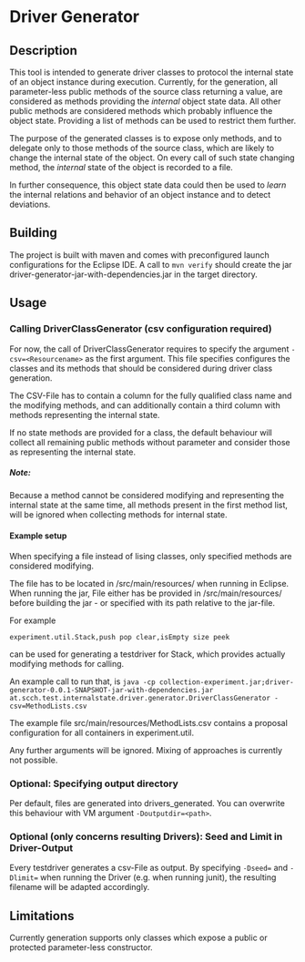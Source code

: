 # Driver Generator
## Description
This tool is intended to generate driver classes to protocol the internal state of an object instance during execution. 
Currently, for the generation, all parameter-less public methods of the source class returning a value, are considered as methods providing the _internal_ object state data. 
All other public methods are considered methods which probably influence the object state. Providing a list of methods can be used to restrict them further.

The purpose of the generated classes is to expose only methods, and to delegate only to those methods of the source class, which are likely to change the internal state of the object. On every call of such state changing method, the _internal_ state of the object is recorded to a file.

In further consequence, this object state data could then be used to _learn_ the internal relations and behavior of an object instance and to detect deviations. 

## Building
The project is built with maven and comes with preconfigured launch configurations for the Eclipse IDE. A call to `mvn verify` should create the jar driver-generator-<version>jar-with-dependencies.jar in the target directory.

## Usage
### Calling DriverClassGenerator (csv configuration required)
For now, the call of DriverClassGenerator requires to specify the argument `-csv=<Resourcename>` as the first argument. This file specifies configures the classes and its methods that should be considered during driver class generation.

The CSV-File has to contain a column for the fully qualified class name and the modifying methods, and can additionally contain a third column with methods representing the internal state.

If no state methods are provided for a class, the default behaviour will collect all remaining public methods without parameter and consider those as representing the internal state.

#####  Note:
Because a method cannot be considered modifying and representing the internal state at the same time, all methods present in the first method list, will be ignored when collecting methods for internal state.

#### Example setup
When specifying a file instead of lising classes, only specified methods are considered modifying.

The file has to be located in /src/main/resources/ when running in Eclipse. When running the jar, File either has be provided in /src/main/resources/ before building the jar - or specified with its path relative to the jar-file.

For example

`experiment.util.Stack,push pop clear,isEmpty size peek`

can be used for generating a testdriver for Stack, which provides actually modifying methods for calling.

An example call to run that, is
`java -cp collection-experiment.jar;driver-generator-0.0.1-SNAPSHOT-jar-with-dependencies.jar at.scch.test.internalstate.driver.generator.DriverClassGenerator -csv=MethodLists.csv`

The example file src/main/resources/MethodLists.csv contains a proposal configuration for all containers in experiment.util.

Any further arguments will be ignored. Mixing of approaches is currently not possible.

### Optional: Specifying output directory
Per default, files are generated into drivers_generated. You can overwrite this behaviour with VM argument `-Doutputdir=<path>`.

### Optional (only concerns resulting Drivers): Seed and Limit in Driver-Output
Every testdriver generates a csv-File as output. By specifying `-Dseed=` and `-Dlimit=` when running the Driver (e.g. when running junit), the resulting filename will be adapted accordingly.

## Limitations
Currently generation supports only classes which expose a public or protected parameter-less constructor.